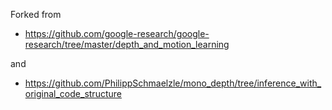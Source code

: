 Forked from 

- https://github.com/google-research/google-research/tree/master/depth_and_motion_learning

and

- https://github.com/PhilippSchmaelzle/mono_depth/tree/inference_with_original_code_structure